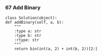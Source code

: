 ### 67	Add Binary

	class Solution(object):
    def addBinary(self, a, b):
        """
        :type a: str
        :type b: str
        :rtype: str
        """
        return bin(int(a, 2) + int(b, 2))[2:]